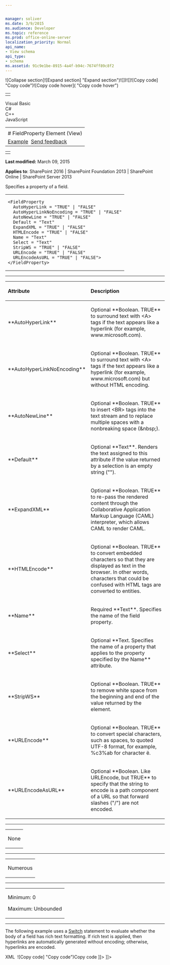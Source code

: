 ```yaml
---


manager: soliver
ms.date: 3/9/2015
ms.audience: Developer
ms.topic: reference
ms.prod: office-online-server
localization_priority: Normal
api_name:
- View schema
api_type:
- schema
ms.assetid: 91c9e1be-8915-4a4f-b94c-7674ff89c8f2
---
```


![Collapse
section]![Expand
section] "Expand section")![]()![])![]![]()![Copy
code] "Copy code")![Copy code
hover]( "Copy code hover")
<table>
<tbody>
<tr class="odd">
<td align="left"></td>
</tr>
</tbody>
</table>

Visual Basic  
C\#  
C++  
JavaScript  

<table>
<tbody>
<tr class="odd">
<td align="left"><span id="runningHeaderText"></span></td>
</tr>
<tr class="even">
<td align="left"># FieldProperty Element (View)</td>
</tr>
<tr class="odd">
<td align="left"><a href="#exampleToggle">Example</a>  <span id="headfeedbackarea" class="feedbackhead"><a href="javascript:SubmitFeedback(&#39;docthis@Microsoft.com&#39;,&#39;&#39;,&#39;&#39;,&#39;&#39;,&#39;1.0.18082.1225&#39;,&#39;%0\dThank%20you%20for%20your%20feedback.%20The%20developer%20writing%20teams%20use%20your%20feedback%20to%20improve%20documentation.%20While%20we%20are%20reviewing%20your%20feedback,%20we%20may%20send%20you%20e-mail%20to%20ask%20for%20clarification%20or%20feedback%20on%20a%20solution.%20We%20do%20not%20use%20your%20e-mail%20address%20for%20any%20other%20purpose%20and%20we%20delete%20it%20after%20we%20finish%20our%20review.%0\AFor%20further%20information%20about%20the%20privacy%20policies%20of%20Microsoft,%20please%20see%20http://privacy.microsoft.com/en-us/default.aspx.%0\A%0\d&#39;,&#39;Customer%20feedback&#39;);">Send feedback</a></span></td>
</tr>
</tbody>
</table>

<table>
<colgroup>
<col width="100%" />
</colgroup>
<tbody>
<tr class="odd">
<td align="left"></td>
</tr>
</tbody>
</table>

**Last modified:** March 09, 2015

**Applies to**: SharePoint 2016 | SharePoint Foundation 2013 |
SharePoint Online | SharePoint Server 2013

Specifies a property of a field.

<span codelanguage="other"></span>
<table>
<colgroup>
<col width="100%" />
</colgroup>
<tbody>
<tr class="odd">
<td align="left"><pre><code>&lt;FieldProperty
  AutoHyperLink = &quot;TRUE&quot; | &quot;FALSE&quot;
  AutoHyperLinkNoEncoding = &quot;TRUE&quot; | &quot;FALSE&quot;
  AutoNewLine = &quot;TRUE&quot; | &quot;FALSE&quot;
  Default = &quot;Text&quot;
  ExpandXML = &quot;TRUE&quot; | &quot;FALSE&quot;
  HTMLEncode = &quot;TRUE&quot; | &quot;FALSE&quot;
  Name = &quot;Text&quot;
  Select = &quot;Text&quot;
  StripWS = &quot;TRUE&quot; | &quot;FALSE&quot;
  URLEncode = &quot;TRUE&quot; | &quot;FALSE&quot;
  URLEncodeAsURL = &quot;TRUE&quot; | &quot;FALSE&quot;&gt;
&lt;/FieldProperty&gt;</code></pre></td>
</tr>
</tbody>
</table>


-----------------------------------------------------------------------------------------------------------------------------------------------------------------------------------------------

<table>
<colgroup>
<col width="50%" />
<col width="50%" />
</colgroup>
<thead>
<tr class="header">
<th align="left"><p>Attribute</p></th>
<th align="left"><p>Description</p></th>
</tr>
</thead>
<tbody>
<tr class="odd">
<td align="left"><p>**AutoHyperLink**</p></td>
<td align="left"><p>Optional **Boolean</span>. <span class="keyword">TRUE** to surround text with &lt;A&gt; tags if the text appears like a hyperlink (for example, www.microsoft.com).</p></td>
</tr>
<tr class="even">
<td align="left"><p>**AutoHyperLinkNoEncoding**</p></td>
<td align="left"><p>Optional **Boolean</span>. <span class="keyword">TRUE** to surround text with &lt;A&gt; tags if the text appears like a hyperlink (for example, www.microsoft.com) but without HTML encoding.</p></td>
</tr>
<tr class="odd">
<td align="left"><p>**AutoNewLine**</p></td>
<td align="left"><p>Optional **Boolean</span>. <span class="keyword">TRUE** to insert &lt;BR&gt; tags into the text stream and to replace multiple spaces with a nonbreaking space (&amp;nbsp;).</p></td>
</tr>
<tr class="even">
<td align="left"><p>**Default**</p></td>
<td align="left"><p>Optional **Text**. Renders the text assigned to this attribute if the value returned by a selection is an empty string (&quot;&quot;).</p></td>
</tr>
<tr class="odd">
<td align="left"><p>**ExpandXML**</p></td>
<td align="left"><p>Optional **Boolean</span>. <span class="keyword">TRUE** to re-pass the rendered content through the Collaborative Application Markup Language (CAML) interpreter, which allows CAML to render CAML.</p></td>
</tr>
<tr class="even">
<td align="left"><p>**HTMLEncode**</p></td>
<td align="left"><p>Optional **Boolean</span>. <span class="keyword">TRUE** to convert embedded characters so that they are displayed as text in the browser. In other words, characters that could be confused with HTML tags are converted to entities.</p></td>
</tr>
<tr class="odd">
<td align="left"><p>**Name**</p></td>
<td align="left"><p>Required **Text**. Specifies the name of the field property.</p></td>
</tr>
<tr class="even">
<td align="left"><p>**Select**</p></td>
<td align="left"><p>Optional **Text</span>. Specifies the name of a property that applies to the property specified by the <span class="keyword">Name** attribute.</p></td>
</tr>
<tr class="odd">
<td align="left"><p>**StripWS**</p></td>
<td align="left"><p>Optional **Boolean</span>. <span class="keyword">TRUE** to remove white space from the beginning and end of the value returned by the element.</p></td>
</tr>
<tr class="even">
<td align="left"><p>**URLEncode**</p></td>
<td align="left"><p>Optional **Boolean</span>. <span class="keyword">TRUE** to convert special characters, such as spaces, to quoted UTF-8 format, for example, %c3%ab for character ë.</p></td>
</tr>
<tr class="odd">
<td align="left"><p>**URLEncodeAsURL**</p></td>
<td align="left"><p>Optional **Boolean</span>. Like <span class="keyword">URLEncode</span>, but <span class="keyword">TRUE** to specify that the string to encode is a path component of a URL so that forward slashes (&quot;/&quot;) are not encoded.</p></td>
</tr>
</tbody>
</table>


---------------------------------------------------------------------------------------------------------------------------------------------------------------------------------------------------

<table>
<colgroup>
<col width="100%" />
</colgroup>
<tbody>
<tr class="odd">
<td align="left"><p>None</p></td>
</tr>
</tbody>
</table>


----------------------------------------------------------------------------------------------------------------------------------------------------------------------------------------------------

<table>
<colgroup>
<col width="100%" />
</colgroup>
<tbody>
<tr class="odd">
<td align="left"><p>Numerous</p></td>
</tr>
</tbody>
</table>


------------------------------------------------------------------------------------------------------------------------------------------------------------------------------------------------

<table>
<colgroup>
<col width="100%" />
</colgroup>
<tbody>
<tr class="odd">
<td align="left"><p>Minimum: 0</p>
<p>Maximum: Unbounded</p></td>
</tr>
</tbody>
</table>


------------------------------------------------------------------------------------------------------------------------------------------------------------------------------------------

The following example uses a
[Switch](switch-element-view.md) statement to evaluate
whether the body of a field has rich text formatting. If rich text is
applied, then hyperlinks are automatically generated without encoding;
otherwise, hyperlinks are encoded.

<span codelanguage="xmlLang"></span>
XML 
<span class="copyCode" onclick="CopyCode(this)"
onkeypress="CopyCode_CheckKey(this, event)"
onmouseover="ChangeCopyCodeIcon(this)"
onmouseout="ChangeCopyCodeIcon(this)" tabindex="0">![Copy
code] "Copy code")Copy code</span>
    <Switch>
       <Expr>
          <FieldProperty Name="Body" Select="RichText" />
       </Expr>
       <Case Value="TRUE">
          <HTML><![CDATA[ <div> ]]></HTML>
          <Limit Len="250" AutoHyperLinkNoEncoding="TRUE" MoreText="...">
             <Column Name="Body" />
          </Limit>
          <HTML><![CDATA[ </div> ]]></HTML>
       </Case>
       <Default>
          <Limit Len="250" MoreText="..." AutoHyperLink="TRUE" 
                AutoNewLine="TRUE">
             <Column Name="Body" />
          </Limit>
       </Default>
    </Switch>









